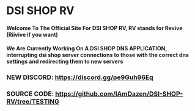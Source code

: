# DSI SHOP RV
#### Welcome To The Official Site For DSI SHOP RV, RV stands for Revive (Riivive if you want)
#### We Are Currently Working On A DSI SHOP DNS APPLICATION, interrupting dsi shop server connections to those with the correct dns settings and redirecting them to new servers
###  NEW DISCORD: https://discord.gg/pe9Guh96Eq
### SOURCE CODE: https://github.com/IAmDazen/DSI-SHOP-RV/tree/TESTING
